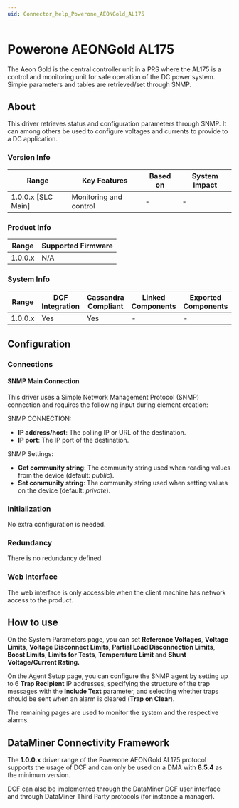 ```yaml
---
uid: Connector_help_Powerone_AEONGold_AL175
---
```


# Powerone AEONGold AL175

The Aeon Gold is the central controller unit in a PRS where the AL175 is a control and monitoring unit for safe operation of the DC power system. Simple parameters and tables are retrieved/set through SNMP.

## About

This driver retrieves status and configuration parameters through SNMP. It can among others be used to configure voltages and currents to provide to a DC application.

### Version Info

| **Range**            | **Key Features**       | **Based on** | **System Impact** |
|----------------------|------------------------|--------------|-------------------|
| 1.0.0.x \[SLC Main\] | Monitoring and control | \-           | \-                |

### Product Info

| **Range** | **Supported Firmware** |
|-----------|------------------------|
| 1.0.0.x   | N/A                    |

### System Info

| **Range** | **DCF Integration** | **Cassandra Compliant** | **Linked Components** | **Exported Components** |
|-----------|---------------------|-------------------------|-----------------------|-------------------------|
| 1.0.0.x   | Yes                 | Yes                     | \-                    | \-                      |

## Configuration

### Connections

#### SNMP Main Connection

This driver uses a Simple Network Management Protocol (SNMP) connection and requires the following input during element creation:

SNMP CONNECTION:

- **IP address/host**: The polling IP or URL of the destination.
- **IP port**: The IP port of the destination.

SNMP Settings:

- **Get community string**: The community string used when reading values from the device (default: *public*).
- **Set community string**: The community string used when setting values on the device (default: *private*).

### Initialization

No extra configuration is needed.

### Redundancy

There is no redundancy defined.

### Web Interface

The web interface is only accessible when the client machine has network access to the product.

## How to use

On the System Parameters page, you can set **Reference Voltages**, **Voltage Limits**, **Voltage Disconnect Limits**, **Partial Load Disconnection Limits**, **Boost Limits**, **Limits for Tests**, **Temperature Limit** and **Shunt Voltage/Current Rating.**

On the Agent Setup page, you can configure the SNMP agent by setting up to 6 **Trap Recipient** IP addresses, specifying the structure of the trap messages with the **Include Text** parameter, and selecting whether traps should be sent when an alarm is cleared (**Trap on Clear**).

The remaining pages are used to monitor the system and the respective alarms.

## DataMiner Connectivity Framework

The **1.0.0.x** driver range of the Powerone AEONGold AL175 protocol supports the usage of DCF and can only be used on a DMA with **8.5.4** as the minimum version.

DCF can also be implemented through the DataMiner DCF user interface and through DataMiner Third Party protocols (for instance a manager).
